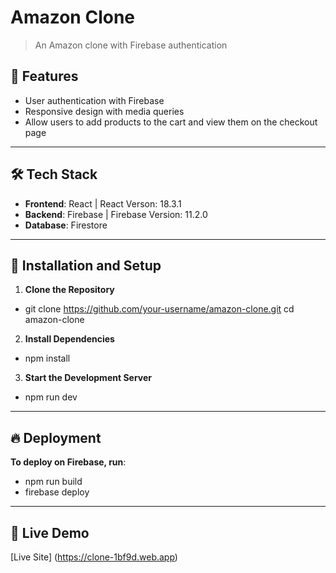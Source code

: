 # Amazon Clone

> An Amazon clone with Firebase authentication

## 📌 Features
- User authentication with Firebase
- Responsive design with media queries
- Allow users to add products to the cart and view them on the checkout page

---

## 🛠️ Tech Stack
- **Frontend**: React | React Verson: 18.3.1 
- **Backend**: Firebase | Firebase Version: 11.2.0
- **Database**: Firestore

---

## 🚀 Installation and Setup
1. **Clone the Repository**
- git clone https://github.com/your-username/amazon-clone.git
  cd amazon-clone

2. **Install Dependencies**
- npm install

3. **Start the Development Server**
- npm run dev

---

## 🔥 Deployment
 **To deploy on Firebase, run**:
- npm run build
- firebase deploy

---

## 🚀 Live Demo
[Live Site] (https://clone-1bf9d.web.app)
